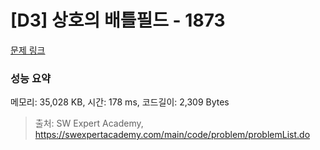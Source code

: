 # [D3] 상호의 배틀필드 - 1873 

[문제 링크](https://swexpertacademy.com/main/code/problem/problemDetail.do?contestProbId=AV5LyE7KD2ADFAXc) 

### 성능 요약

메모리: 35,028 KB, 시간: 178 ms, 코드길이: 2,309 Bytes



> 출처: SW Expert Academy, https://swexpertacademy.com/main/code/problem/problemList.do